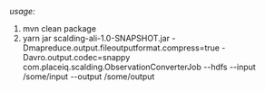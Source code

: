 *usage:* 
1) mvn clean package
2) yarn jar scalding-ali-1.0-SNAPSHOT.jar -Dmapreduce.output.fileoutputformat.compress=true -Davro.output.codec=snappy com.placeiq.scalding.ObservationConverterJob --hdfs --input /some/input --output /some/output
